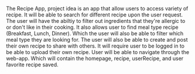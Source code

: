 The Recipe App, project idea is an app that allow users to access variety of recipe. It will be able to search for different recipe upon the user request. The user will have the abiltiy to filter out ingredients that they're allergic to or don't like in their cooking. 
It also allows user to find meal type recipe (Breakfast, Lunch, Dinner). Which the user will also be able to filter which meal type they are looking for.
The user will also be able to create and post their own recipe to share with others. It will require user to be logged in to be able to upload their own recipe.
User will be able to navigate through the web-app. Which will contain the homepage, recipe, userRecipe, and user favorite recipe saved.
